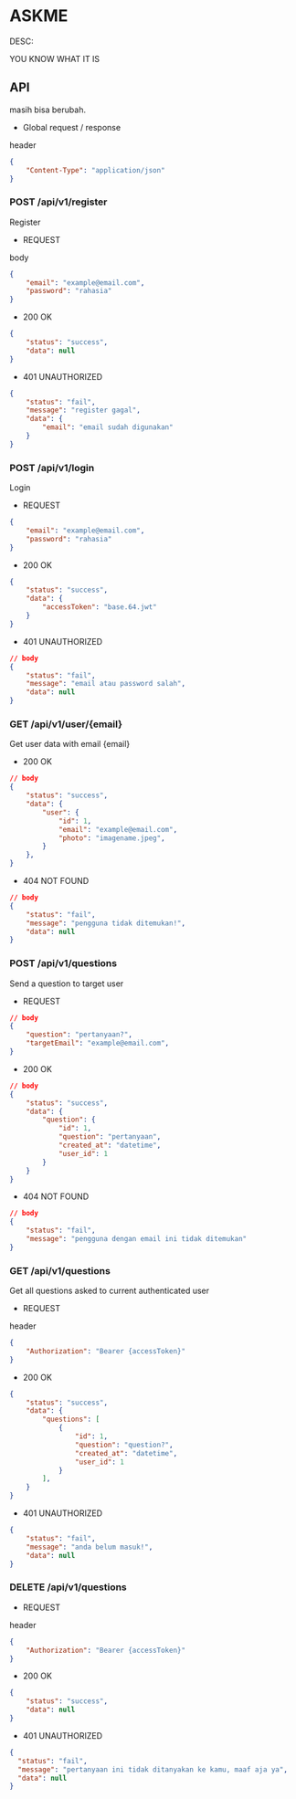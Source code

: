 # ASKME

DESC:

YOU KNOW WHAT IT IS

## API

masih bisa berubah.

- Global request / response

header
```json
{
    "Content-Type": "application/json"
}
```

### POST /api/v1/register

Register

- REQUEST

body
```json
{
    "email": "example@email.com",
    "password": "rahasia"
}
```

- 200 OK

```json
{
    "status": "success",
    "data": null
}
```

- 401 UNAUTHORIZED

```json
{
    "status": "fail",
    "message": "register gagal",
    "data": {
        "email": "email sudah digunakan"
    }
}
```

### POST /api/v1/login

Login

- REQUEST

```json
{
    "email": "example@email.com",
    "password": "rahasia"
}
```

- 200 OK

```json
{
    "status": "success",
    "data": {
        "accessToken": "base.64.jwt"
    }
}
```

- 401 UNAUTHORIZED

```json
// body
{
    "status": "fail",
    "message": "email atau password salah",
    "data": null
}
```

### GET /api/v1/user/{email}

Get user data with email {email}

- 200 OK

```json
// body
{
    "status": "success",
    "data": {
        "user": {
            "id": 1,
            "email": "example@email.com",
            "photo": "imagename.jpeg",
        }
    },
}
```

- 404 NOT FOUND

```json
// body
{
    "status": "fail",
    "message": "pengguna tidak ditemukan!",
    "data": null
}
```

### POST /api/v1/questions

Send a question to target user

- REQUEST

```json
// body
{
    "question": "pertanyaan?",
    "targetEmail": "example@email.com",
}
```

- 200 OK

```json
// body
{
    "status": "success",
    "data": {
        "question": {
            "id": 1,
            "question": "pertanyaan",
            "created_at": "datetime",
            "user_id": 1
        }
    }
}
```

- 404 NOT FOUND

```json
// body
{
    "status": "fail",
    "message": "pengguna dengan email ini tidak ditemukan"
}
```

### GET /api/v1/questions

Get all questions asked to current authenticated user

- REQUEST

header
```json
{
    "Authorization": "Bearer {accessToken}"
}
```

- 200 OK

```json
{
    "status": "success",
    "data": {
        "questions": [
            {
                "id": 1,
                "question": "question?",
                "created_at": "datetime",
                "user_id": 1
            }
        ],
    }
}
```

- 401 UNAUTHORIZED

```json
{
    "status": "fail",
    "message": "anda belum masuk!",
    "data": null
}
```

### DELETE /api/v1/questions

- REQUEST

header
```json
{
    "Authorization": "Bearer {accessToken}"
}
```

- 200 OK

```json
{
    "status": "success",
    "data": null
}
```

- 401 UNAUTHORIZED
```json
{
  "status": "fail",
  "message": "pertanyaan ini tidak ditanyakan ke kamu, maaf aja ya",
  "data": null
}
```